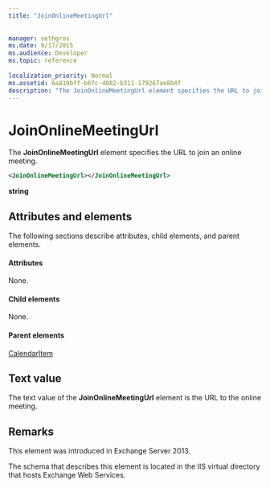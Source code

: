 ```yaml
---
title: "JoinOnlineMeetingUrl"
 
 
manager: sethgros
ms.date: 9/17/2015
ms.audience: Developer
ms.topic: reference
 
localization_priority: Normal
ms.assetid: 6a819bff-b6fc-4082-b311-179267ae8b4f
description: "The JoinOnlineMeetingUrl element specifies the URL to join an online meeting."
---
```


# JoinOnlineMeetingUrl

The **JoinOnlineMeetingUrl** element specifies the URL to join an online meeting. 
  
```XML
<JoinOnlineMeetingUrl></JoinOnlineMeetingUrl>
```

 **string**
## Attributes and elements

The following sections describe attributes, child elements, and parent elements.
  
#### Attributes

None.
  
#### Child elements

None.
  
#### Parent elements

[CalendarItem](calendaritem.md)
  
## Text value

The text value of the **JoinOnlineMeetingUrl** element is the URL to the online meeting. 
  
## Remarks

This element was introduced in Exchange Server 2013.
  
The schema that describes this element is located in the IIS virtual directory that hosts Exchange Web Services.
  

